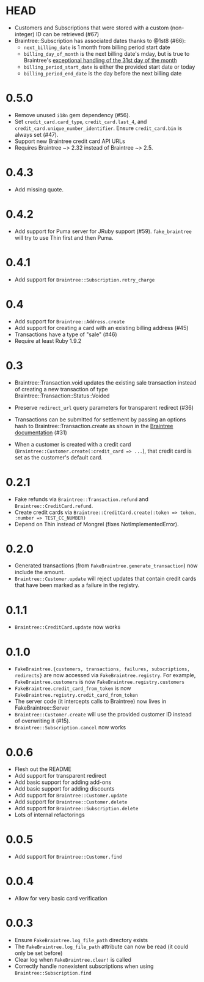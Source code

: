 # HEAD

* Customers and Subscriptions that were stored with a custom (non-integer) ID
  can be retrieved (#67)
* Braintree::Subscription has associated dates thanks to @1st8 (#66):
  - `next_billing_date` is 1 month from billing period start date
  - `billing_day_of_month` is the next billing date's mday, but is true to
    Braintree's [exceptional handling of the 31st day of the
    month](https://www.braintreepayments.com/docs/ruby/subscriptions/details#attributes_that_need_a_bit_more_explaining)
  - `billing_period_start_date` is either the provided start date or today
  - `billing_period_end_date` is the day before the next billing date

# 0.5.0

* Remove unused `i18n` gem dependency (#56).
* Set `credit_card.card_type`, `credit_card.last_4`, and
  `credit_card.unique_number_identifier`. Ensure `credit_card.bin` is always
  set (#47).
* Support new Braintree credit card API URLs
* Requires Braintree ~> 2.32 instead of Braintree ~> 2.5.

# 0.4.3

* Add missing quote.

# 0.4.2

* Add support for Puma server for JRuby support (#59). `fake_braintree` will
  try to use Thin first and then Puma.

# 0.4.1

* Add support for `Braintree::Subscription.retry_charge`

# 0.4

* Add support for `Braintree::Address.create`
* Add support for creating a card with an existing billing address (#45)
* Transactions have a type of "sale" (#46)
* Require at least Ruby 1.9.2

# 0.3

* Braintree::Transaction.void updates the existing sale transaction instead of
  creating a new transaction of type Braintree::Transaction::Status::Voided

* Preserve `redirect_url` query parameters for transparent redirect (#36)

* Transactions can be submitted for settlement by passing an options hash to
  Braintree::Transaction.create as shown in the [Braintree documentation](https://www.braintreepayments.com/docs/ruby/transactions/create#full_example) (#31)

* When a customer is created with a credit card
  (`Braintree::Customer.create(:credit_card => ...`), that credit card is set as
  the customer's default card.

# 0.2.1
* Fake refunds via `Braintree::Transaction.refund` and
  `Braintree::CreditCard.refund`.
* Create credit cards via `Braintree::CreditCard.create(:token => token,
  :number => TEST_CC_NUMBER)`
* Depend on Thin instead of Mongrel (fixes NotImplementedError).

# 0.2.0
* Generated transactions (from `FakeBraintree.generate_transaction`) now include
  the amount.
* `Braintree::Customer.update` will reject updates that contain credit cards that
  have been marked as a failure in the registry.

# 0.1.1
* `Braintree::CreditCard.update` now works

# 0.1.0
* `FakeBraintree.{customers, transactions, failures, subscriptions, redirects}`
  are now accessed via `FakeBraintree.registry`. For example,
  `FakeBraintree.customers` is now `FakeBraintree.registry.customers`
* `FakeBraintree.credit_card_from_token` is now `FakeBraintree.registry.credit_card_from_token`
* The server code (it intercepts calls to Braintree) now lives in FakeBraintree::Server
* `Braintree::Customer.create` will use the provided customer ID instead of
  overwriting it (#15).
* `Braintree::Subscription.cancel` now works

# 0.0.6
* Flesh out the README
* Add support for transparent redirect
* Add basic support for adding add-ons
* Add basic support for adding discounts
* Add support for `Braintree::Customer.update`
* Add support for `Braintree::Customer.delete`
* Add support for `Braintree::Subscription.delete`
* Lots of internal refactorings

# 0.0.5
* Add support for `Braintree::Customer.find`

# 0.0.4
* Allow for very basic card verification

# 0.0.3
* Ensure `FakeBraintree.log_file_path` directory exists
* The `FakeBraintree.log_file_path` attribute can now be read (it could only be set before)
* Clear log when `FakeBraintree.clear!` is called
* Correctly handle nonexistent subscriptions when using
  `Braintree::Subscription.find`

